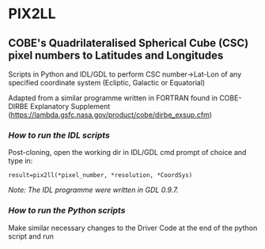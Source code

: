 # PIX2LL 
## COBE's Quadrilateralised Spherical Cube (CSC) pixel numbers to Latitudes and Longitudes

Scripts in Python and IDL/GDL to perform CSC number->Lat-Lon of any specified coordinate system (Ecliptic, Galactic or Equatorial)

Adapted from a similar programme written in FORTRAN found in COBE-DIRBE Explanatory Supplement (https://lambda.gsfc.nasa.gov/product/cobe/dirbe_exsup.cfm)

### _How to run the IDL scripts_
Post-cloning, open the working dir in IDL/GDL cmd prompt of choice and type in:

`result=pix2ll(*pixel_number, *resolution, *CoordSys)`

_Note: The IDL programme were written in GDL 0.9.7._

### _How to run the Python scripts_
Make similar necessary changes to the Driver Code at the end of the python script and run

